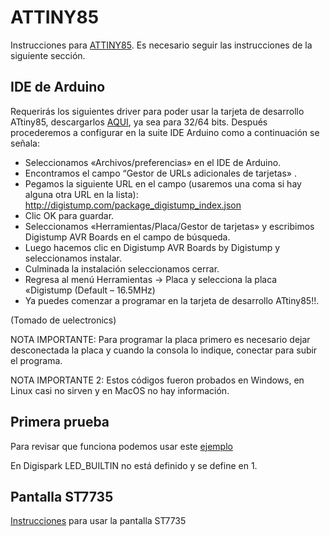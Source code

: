 # ATTINY85

Instrucciones para [ATTINY85](https://uelectronics.com/producto/attiny85-tarjeta-de-desarrollo-kickstarter/). Es necesario seguir las instrucciones de la siguiente sección. 

## IDE de Arduino 

Requerirás los siguientes driver para poder usar la tarjeta de desarrollo ATtiny85, descargarlos [AQUI](https://uelectronics.com/wp-content/uploads/2018/12/Digistump.Drivers.zip), ya sea para 32/64 bits. Después procederemos a configurar en la suite IDE Arduino como a continuación se señala:

- Seleccionamos «Archivos/preferencias» en el IDE de Arduino.
- Encontramos el campo  “Gestor de URLs adicionales de tarjetas» .
- Pegamos la siguiente URL en el campo (usaremos una coma si hay alguna otra URL en la lista): http://digistump.com/package_digistump_index.json
- Clic OK para guardar.
- Seleccionamos «Herramientas/Placa/Gestor de tarjetas» y escribimos Digistump AVR Boards en el campo de búsqueda.
- Luego hacemos clic en Digistump AVR Boards by Digistump y seleccionamos instalar.
- Culminada la instalación seleccionamos cerrar.
- Regresa al menú Herramientas -> Placa y selecciona la placa «Digistump (Default – 16.5MHz)
- Ya puedes comenzar a programar en la tarjeta de desarrollo ATtiny85!!.

(Tomado de uelectronics)

NOTA IMPORTANTE: Para programar la placa primero es necesario dejar desconectada la placa y cuando la consola lo indique, conectar para subir el programa. 

NOTA IMPORTANTE 2: Estos códigos fueron probados en Windows, en Linux casi no sirven y en MacOS no hay información. 

## Primera prueba 

Para revisar que funciona podemos usar este [ejemplo](./example/example.ino)

En Digispark LED_BUILTIN no está definido y se define en 1.

## Pantalla ST7735

[Instrucciones](./st7735/ST7735.md) para usar la pantalla ST7735
